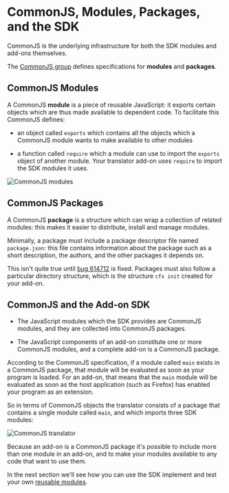 # CommonJS, Modules, Packages, and the SDK #

CommonJS is the underlying infrastructure for both the SDK modules and add-ons
themselves.

The [CommonJS group](http://wiki.commonjs.org/wiki/CommonJS) defines
specifications for **modules** and **packages**.

## CommonJS Modules ##

A CommonJS **module** is a piece of reusable JavaScript: it exports certain
objects which are thus made available to dependent code. To facilitate this
CommonJS defines:

* an object called `exports` which contains all the objects which a CommonJS
module wants to make available to other modules

* a function called `require` which a module can use to import the `exports`
object of another module. Your translator add-on uses `require` to import the
SDK modules it uses.

![CommonJS modules](/media/commonjs-modules.jpg)

## CommonJS Packages ##

A CommonJS **package** is a structure which can wrap a collection of related
modules: this makes it easier to distribute, install and manage modules.

Minimally, a package must include a package descriptor file named
`package.json`: this file contains information about the package such as a short
description, the authors, and the other packages it depends on.

<span class="aside">This isn't quite true until
[bug 614712](https://bugzilla.mozilla.org/show_bug.cgi?id=614712) is fixed.</span>
Packages must also follow a particular directory structure, which is the
structure `cfx init` created for your add-on.

## CommonJS and the Add-on SDK ##

* The JavaScript modules which the SDK provides are CommonJS modules, and they
are collected into CommonJS packages.

* The JavaScript components of an add-on constitute one or more
CommonJS modules, and a complete add-on is a CommonJS package.

According to the CommonJS specification, if a module called `main` exists in a
CommonJS package, that module will be evaluated as soon as your program is
loaded. For an add-on, that means that the `main` module will be evaluated as
soon as the host application (such as Firefox) has enabled your program as an
extension.

So in terms of CommonJS objects the translator consists of a package that
contains a single module called `main`, and which imports three SDK modules:

![CommonJS translator](/media/commonjs-translator.jpg)

Because an add-on is a CommonJS package it's possible to include more than one
module in an add-on, and to make your modules available to any code that want
to use them.

In the next section we'll see how you can use the SDK implement and test your
own [reusable modules](/dev-guide/addon-development/implementing-reusable-module).
